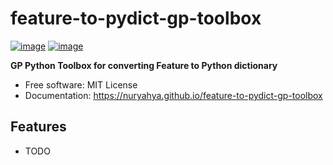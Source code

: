 # feature-to-pydict-gp-toolbox


[![image](https://img.shields.io/pypi/v/feature-to-pydict-gp-toolbox.svg)](https://pypi.python.org/pypi/feature-to-pydict-gp-toolbox)
[![image](https://img.shields.io/conda/vn/conda-forge/feature-to-pydict-gp-toolbox.svg)](https://anaconda.org/conda-forge/feature-to-pydict-gp-toolbox)


**GP Python Toolbox for converting Feature to Python dictionary**


-   Free software: MIT License
-   Documentation: https://nuryahya.github.io/feature-to-pydict-gp-toolbox
    

## Features

-   TODO
